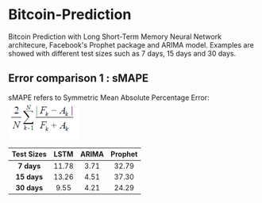 # Bitcoin-Prediction
Bitcoin Prediction with Long Short-Term Memory Neural Network architecure, Facebook's Prophet package and ARIMA model. Examples are showed with different test sizes such as 7 days, 15 days and 30 days.

## Error comparison 1 : sMAPE
sMAPE refers to Symmetric Mean Absolute Percentage Error: 
![alt text](https://github.com/namlih/Bitcoin-Prediction/blob/master/smape.png "sMAPE")

|  Test Sizes | LSTM  | ARIMA | Prophet |
| :---------: | :---: | :---: | :-----: |
| **7 days**  | 11.78 |  3.71 |  32.79  |
| **15 days** | 13.26 |  4.51 |  37.30  |
| **30 days** |  9.55 |  4.21 |  24.29  |
